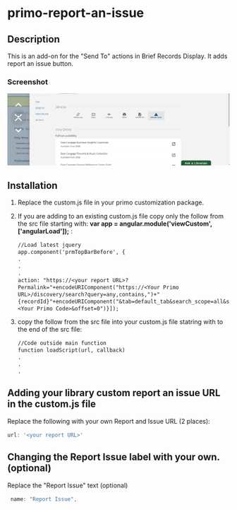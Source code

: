 # primo-report-an-issue
## Description

This is an add-on for the "Send To" actions in Brief Records Display. It adds report an issue button.

### Screenshot

![screenshot1](https://github.com/PenfieldLibrary/primo-report-an-issue/raw/master/.docs/report-issue.jpg)

## Installation

1. Replace the custom.js file in your primo customization package.

2. If you are adding to an existing custom.js file copy only the follow from the src file starting with:
<b>var app = angular.module('viewCustom', ['angularLoad']);</b> :
    ```
    //Load latest jquery
    app.component('prmTopBarBefore', {
    .
    .
    .
    action: "https://<your report URL>?Permalink="+encodeURIComponent("https://<Your Primo URL>/discovery/search?query=any,contains,")+"     {recordId}"+encodeURIComponent("&tab=default_tab&search_scope=all&sortby=rank&vid=<Your Primo Code>&offset=0")}]);
    ```
3. copy the follow from the src file into your custom.js file statring with to the end of the src file:
    ```
    //Code outside main function
    function loadScript(url, callback)
    .
    .
    .
    ```
## Adding your library custom report an issue URL in the custom.js file
Replace the following with your own Report and Issue URL (2 places):

```js
url: '<your report URL>'
```

## Changing the Report Issue label with your own. (optional)
Replace the "Report Issue" text (optional)
```js
 name: "Report Issue",
```
